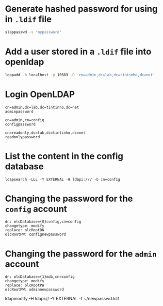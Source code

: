 
# Generate hashed password for using in `.ldif` file

```bash
slappasswd -s 'mypassword'
```

# Add a user stored in a `.ldif` file into openldap

```bash
ldapadd -h localhost -p 10389 -D 'cn=admin,dc=lab,dc=tintinho,dc=net' -w 'password1234' -f testuser.ldif
```

# Login OpenLDAP

```
cn=admin,dc=lab,dc=tintinho,dc=net
adminpassword

cn=admin,cn=config
configpassword

cn=readonly,dc=lab,dc=tintinho,dc=net
readonlypassword
```

# List the content in the config database

```
ldapsearch -LLL -Y EXTERNAL -H ldapi:/// -b cn=config
```

# Changing the password for the `config` account

```
dn: olcDatabase={0}config,cn=config
changetype: modify
replace: olcRootDN
olcRootPW: confignewpassword
```

# Changing the password for the `admin` account

```
dn: olcDatabase={1}mdb,cn=config
changetype: modify
replace: olcRootPW
olcRootPW: adminnewpassword
```

ldapmodify -H ldapi:// -Y EXTERNAL -f ~/newpasswd.ldif